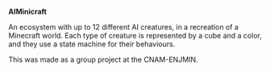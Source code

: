 <b>AIMinicraft</b>

An ecosystem with up to 12 different AI creatures, in a recreation of a Minecraft world.
Each type of creature is represented by a cube and a color, and they use a state machine for their behaviours.

This was made as a group project at the CNAM-ENJMIN.
